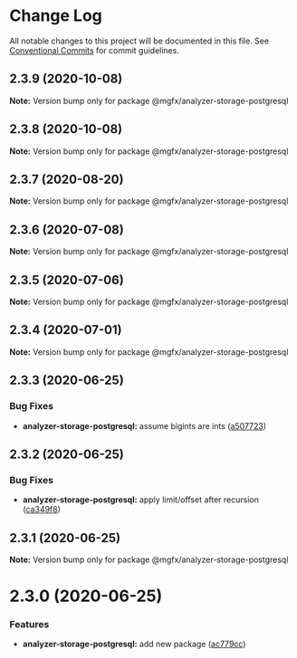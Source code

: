 # Change Log

All notable changes to this project will be documented in this file.
See [Conventional Commits](https://conventionalcommits.org) for commit guidelines.

## 2.3.9 (2020-10-08)

**Note:** Version bump only for package @mgfx/analyzer-storage-postgresql





## 2.3.8 (2020-10-08)

**Note:** Version bump only for package @mgfx/analyzer-storage-postgresql





## 2.3.7 (2020-08-20)

**Note:** Version bump only for package @mgfx/analyzer-storage-postgresql





## 2.3.6 (2020-07-08)

**Note:** Version bump only for package @mgfx/analyzer-storage-postgresql





## 2.3.5 (2020-07-06)

**Note:** Version bump only for package @mgfx/analyzer-storage-postgresql





## 2.3.4 (2020-07-01)

**Note:** Version bump only for package @mgfx/analyzer-storage-postgresql





## 2.3.3 (2020-06-25)


### Bug Fixes

* **analyzer-storage-postgresql:** assume bigints are ints ([a507723](https://github.com/ai-labs-team/mgFx/commit/a507723))





## 2.3.2 (2020-06-25)


### Bug Fixes

* **analyzer-storage-postgresql:** apply limit/offset after recursion ([ca349f8](https://github.com/ai-labs-team/mgFx/commit/ca349f8))





## 2.3.1 (2020-06-25)

**Note:** Version bump only for package @mgfx/analyzer-storage-postgresql





# 2.3.0 (2020-06-25)


### Features

* **analyzer-storage-postgresql:** add new package ([ac779cc](https://github.com/ai-labs-team/mgFx/commit/ac779cc))
